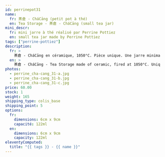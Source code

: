 ```yaml
---
id: perrinepot31
name:
  fr: 茶倉 - CháCāng (petit pot à thé)
  en: Tea Storage - 茶倉 - CháCāng (small tea jar)
mini_descr:
  fr: mini jarre à thé réalisé par Perrine Pottiez
  en: small tea jar made by Perrine Pottiez
tags: ["perrine-pottiez"]
description:
  fr: >
    茶倉 - CháCāng en céramique, 1050°C. Pièce unique. Une jarre minimaliste idéale pour le rite du GōngFūChá - 工夫茶
  en: >
    茶倉 - CháCāng - Tea Storage made of ceramic, fired at 1050°C. Unique piece. A minimalist jar perfect for the GōngFūChá - 工夫茶
photos:
  - perrine_cha-cang_31-a.jpg
  - perrine_cha-cang_31-b.jpg
  - perrine_cha-cang_31-c.jpg
price: 60.00
stock: 1
weight: 165
shipping_type: colis_base
shipping_point: 5
options:
  fr:
    dimensions: 6cm x 9cm
    capacité: 122ml
  en:
    dimensions: 6cm x 9cm
    capacity: 122ml
eleventyComputed:
  title: "{{ tags }} - {{ name }}"
---
```

